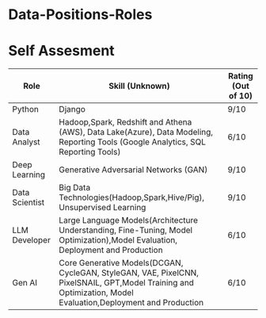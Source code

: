 # Data-Positions-Roles

# Self Assesment

| **Role**        | **Skill (Unknown)**   | **Rating (Out of 10)** |
|-----------------|-----------------------|------------------------|
| Python  | Django   | 9/10                   |
| Data Analyst | Hadoop,Spark, Redshift and Athena (AWS), Data Lake(Azure),  Data Modeling, Reporting Tools (Google Analytics, SQL Reporting Tools)| 6/10   | 
| Deep Learning | Generative Adversarial Networks (GAN)  | 9/10                   |  
| Data Scientist   |  Big Data Technologies(Hadoop,Spark,Hive/Pig), Unsupervised Learning | 9/10   | 
| LLM Developer    | Large Language Models(Architecture Understanding, Fine-Tuning, Model Optimization),Model Evaluation, Deployment and Production | 6/10     | 
| Gen AI  | Core Generative Models(DCGAN, CycleGAN, StyleGAN, VAE, PixelCNN, PixelSNAIL, GPT,Model Training and Optimization, Model Evaluation,Deployment and Production | 6/10 | 

